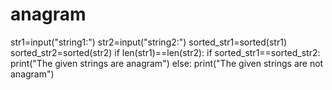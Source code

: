 # anagram
str1=input("string1:")
str2=input("string2:")
sorted_str1=sorted(str1)
sorted_str2=sorted(str2)
if len(str1)==len(str2):
  if sorted_str1==sorted_str2:
    print("The given strings are anagram")
  else:
    print("The given strings are not anagram")

